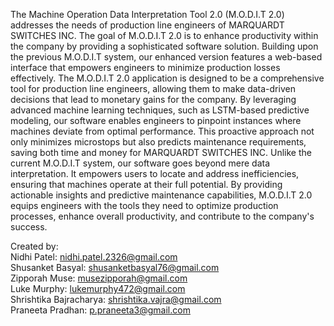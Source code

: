 The Machine Operation Data Interpretation Tool 2.0 (M.O.D.I.T 2.0) addresses the needs of production line engineers of MARQUARDT SWITCHES INC. The goal of M.O.D.I.T 2.0 is to enhance productivity within the company by providing a sophisticated software solution. Building upon the previous M.O.D.I.T system, our enhanced version features a web-based interface that empowers engineers to minimize production losses effectively. The M.O.D.I.T 2.0 application is designed to be a comprehensive tool for production line engineers, allowing them to make data-driven decisions that lead to monetary gains for the company. By leveraging advanced machine learning techniques, such as LSTM-based predictive modeling, our software enables engineers to pinpoint instances where machines deviate from optimal performance. This proactive approach not only minimizes microstops but also predicts maintenance requirements, saving both time and money for MARQUARDT SWITCHES INC. Unlike the current M.O.D.I.T system, our software goes beyond mere data interpretation. It empowers users to locate and address inefficiencies, ensuring that machines operate at their full potential. By providing actionable insights and predictive maintenance capabilities, M.O.D.I.T 2.0 equips engineers with the tools they need to optimize production processes, enhance overall productivity, and contribute to the company's success.

Created by:\
Nidhi Patel: nidhi.patel.2326@gmail.com\
Shusanket Basyal: shusanketbasyal76@gmail.com\
Zipporah Muse: musezipporah@gmail.com\
Luke Murphy: lukemurphy472@gmail.com\
Shrishtika Bajracharya: shrishtika.vajra@gmail.com\
Praneeta Pradhan: p.praneeta3@gmail.com

